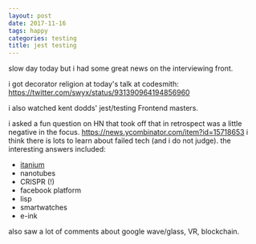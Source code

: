 ```yaml
---
layout: post
date: 2017-11-16
tags: happy
categories: testing
title: jest testing
---
```


slow day today but i had some great news on the interviewing front.

i got decorator religion at today's talk at codesmith: <https://twitter.com/swyx/status/931390964194856960>

i also watched kent dodds' jest/testing Frontend masters.

i asked a fun question on HN that took off that in retrospect was a little negative in the focus. <https://news.ycombinator.com/item?id=15718653> i think there is lots to learn about failed tech (and i do not judge). the interesting answers included:

- [itanium](https://buff.ly/2z9juNh)
- nanotubes
- CRISPR (!)
- facebook platform
- lisp
- smartwatches
- e-ink

also saw a lot of comments about google wave/glass, VR, blockchain.
